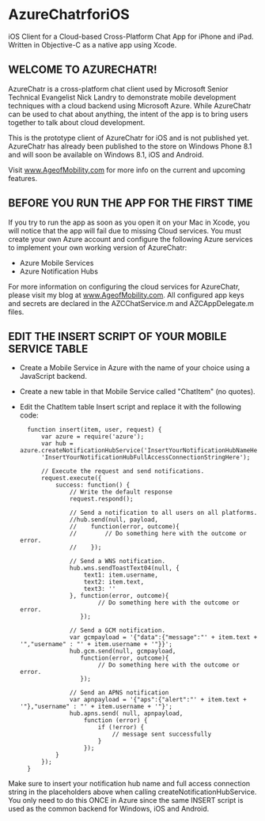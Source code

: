 AzureChatrforiOS
================

iOS Client for a Cloud-based Cross-Platform Chat App for iPhone and iPad. Written in Objective-C as a native app using Xcode.

WELCOME TO AZURECHATR!
----------------------

AzureChatr is a cross-platform chat client used by Microsoft Senior Technical
Evangelist Nick Landry to demonstrate mobile development techniques with a 
cloud backend using Microsoft Azure. While AzureChatr can be used to chat about
anything, the intent of the app is to bring users together to talk about cloud
development.

This is the prototype client of AzureChatr for iOS and is not published yet.
AzureChatr has already been published to the store on Windows Phone 8.1 and will
soon be available on Windows 8.1, iOS and Android.

Visit www.AgeofMobility.com for more info on the current and upcoming features.


BEFORE YOU RUN THE APP FOR THE FIRST TIME
-----------------------------------------
If you try to run the app as soon as you open it on your Mac in Xcode,
you will notice that the app will fail due to missing Cloud services.
You must create your own Azure account and configure the following Azure 
services to implement your own working version of AzureChatr:

- Azure Mobile Services
- Azure Notification Hubs

For more information on configuring the cloud services for AzureChatr, please
visit my blog at www.AgeofMobility.com. All configured app keys and secrets
are declared in the AZCChatService.m and AZCAppDelegate.m files.

EDIT THE INSERT SCRIPT OF YOUR MOBILE SERVICE TABLE
---------------------------------------------------
- Create a Mobile Service in Azure with the name of your choice using a JavaScript backend.
- Create a new table in that Mobile Service called "ChatItem" (no quotes).
- Edit the ChatItem table Insert script and replace it with the following code:


        function insert(item, user, request) {
            var azure = require('azure');
            var hub = azure.createNotificationHubService('InsertYourNotificationHubNameHere', 
            'InsertYourNotificationHubFullAccessConnectionStringHere');
        
            // Execute the request and send notifications.
            request.execute({
                success: function() {
                    // Write the default response
                    request.respond();
        
                    // Send a notification to all users on all platforms. 
                    //hub.send(null, payload,  
                    //    function(error, outcome){
                    //        // Do something here with the outcome or error.
                    //    });
        
                    // Send a WNS notification.
                    hub.wns.sendToastText04(null, {
                        text1: item.username,
                        text2: item.text,
                        text3: ''
                    }, function(error, outcome){
                            // Do something here with the outcome or error.
                       });
                    
                    // Send a GCM notification.
                    var gcmpayload = '{"data":{"message":"' + item.text + '","username" : "' + item.username + '"}}';
                    hub.gcm.send(null, gcmpayload, 
                       function(error, outcome){
                            // Do something here with the outcome or error.
                       });
                    
                    // Send an APNS notification
                    var apnpayload = '{"aps":{"alert":"' + item.text + '"},"username" : "' + item.username + '"}';
                    hub.apns.send( null, apnpayload,
                        function (error) {
                            if (!error) {
                                // message sent successfully
                            }
                        });
                }
            });
        }
        
Make sure to insert your notification hub name and full access connection string in the placeholders above when calling createNotificationHubService. You only need to do this ONCE in Azure since the same INSERT script is used as the common backend for Windows, iOS and Android.
